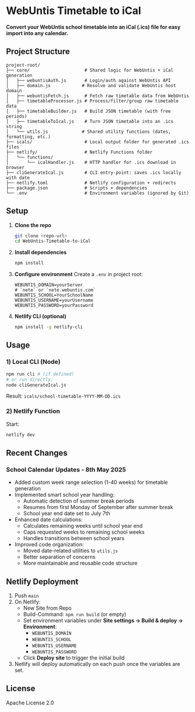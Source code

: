 # WebUntis Timetable to iCal

**Convert your WebUntis school timetable into an iCal (.ics) file for easy import into any calendar.**

## Project Structure

```
project-root/
├── core/                     # Shared logic for WebUntis + iCal generation
│   ├── webuntisAuth.js       # Login/auth against WebUntis API
│   ├── domain.js            # Resolve and validate WebUntis host domain
│   ├── webuntisFetch.js      # Fetch raw timetable data from WebUntis
│   ├── timetableProcessor.js # Process/filter/group raw timetable data
│   ├── timetableBuilder.js   # Build JSON timetable (with free periods)
│   ├── timetableToIcal.js    # Turn JSON timetable into an .ics string
│   └── utils.js             # Shared utility functions (dates, formatting, etc.)
├── icals/                    # Local output folder for generated .ics files
├── netlify/                  # Netlify Functions folder
│   └── functions/
│       └── icalHandler.js    # HTTP handler for .ics download in browser
├── cliGenerateIcal.js        # CLI entry-point: saves .ics locally with date
├── netlify.toml              # Netlify configuration + redirects
├── package.json              # Scripts + dependencies
└── .env                      # Environment variables (ignored by Git)
```

## Setup

1. **Clone the repo**
   ```bash
   git clone <repo-url>
   cd WebUntis-Timetable-to-iCal
   ```

2. **Install dependencies**
   ```bash
   npm install
   ```

3. **Configure environment**
   Create a `.env` in project root:
   ```env
   WEBUNTIS_DOMAIN=yourServer
   # `nete` or `nete.webuntis.com`
   WEBUNTIS_SCHOOL=YourSchoolName
   WEBUNTIS_USERNAME=yourUsername
   WEBUNTIS_PASSWORD=yourPassword
   ```

4. **Netlify CLI (optional)**
   ```bash
   npm install -g netlify-cli
   ```

## Usage

### 1) Local CLI (Node)

```bash
npm run cli # (if defined)
# or run directly:
node cliGenerateIcal.js
```
Result: `icals/school-timetable-YYYY-MM-DD.ics`

### 2) Netlify Function

Start:
```bash
netlify dev
```

## Recent Changes

### School Calendar Updates - 8th May 2025
- Added custom week range selection (1-40 weeks) for timetable generation
- Implemented smart school year handling:
  * Automatic detection of summer break periods
  * Resumes from first Monday of September after summer break
  * School year end date set to July 7th
- Enhanced date calculations:
  * Calculates remaining weeks until school year end
  * Caps requested weeks to remaining school weeks
  * Handles transitions between school years
- Improved code organization:
  * Moved date-related utilities to `utils.js`
  * Better separation of concerns
  * More maintainable and reusable code structure

## Netlify Deployment

1. Push `main`
2. On Netlify:
   - New Site from Repo
   - Build-Command: `npm run build` (or empty)
   - Set environment variables under **Site settings → Build & deploy → Environment**:
     - `WEBUNTIS_DOMAIN`
     - `WEBUNTIS_SCHOOL`
     - `WEBUNTIS_USERNAME`
     - `WEBUNTIS_PASSWORD`
   - Click **Deploy site** to trigger the initial build
3. Netlify will deploy automatically on each push once the variables are set.

## License

Apache License 2.0
